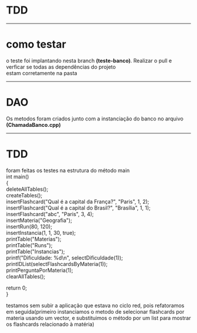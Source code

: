 # TDD
-----
# como testar
o teste foi implantando nesta branch **(teste-banco)**. Realizar o pull e verficar se todas as dependências do projeto  
estam corretamente na pasta  
_____________
# DAO
Os metodos foram criados junto com a instanciação do banco no arquivo **(ChamadaBanco.cpp)**
_____________
# TDD
foram feitas os testes na estrutura do método main  
int main()  
{  
    deleteAllTables();  
    createTables();  
    insertFlashcard("Qual é a capital da França?", "Paris", 1, 2);  
    insertFlashcard("Qual é a capital do Brasil?", "Brasília", 1, 1);  
    insertFlashcard("abc", "Paris", 3, 4);  
    insertMateria("Geografia");  
    insertRun(80, 120);  
    insertInstancia(1, 1, 30, true);  
    printTable("Materias");  
    printTable("Runs");  
    printTable("Instancias");  
    printf("Dificuldade: %d\n", selectDificuldade(1));  
    printIDList(selectFlashcardsByMateria(1));  
    printPerguntaPorMateria(1);  
    clearAllTables();  
  
  return 0;  
}  

testamos sem subir a aplicação que estava no ciclo red, pois refatoramos em seguida(primeiro instanciamos o metodo de selecionar flashcards por materia usando um vector, e substituimos o método por um list para mostrar os flashcards relacionado à matéria)

